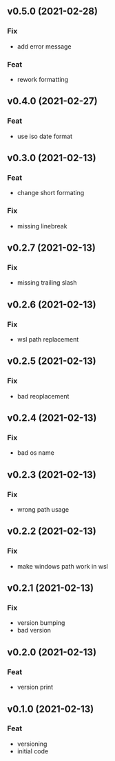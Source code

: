 ## v0.5.0 (2021-02-28)

### Fix

- add error message

### Feat

- rework formatting

## v0.4.0 (2021-02-27)

### Feat

- use iso date format

## v0.3.0 (2021-02-13)

### Feat

- change short formating

### Fix

- missing linebreak

## v0.2.7 (2021-02-13)

### Fix

- missing trailing slash

## v0.2.6 (2021-02-13)

### Fix

- wsl path replacement

## v0.2.5 (2021-02-13)

### Fix

- bad reoplacement

## v0.2.4 (2021-02-13)

### Fix

- bad os name

## v0.2.3 (2021-02-13)

### Fix

- wrong path usage

## v0.2.2 (2021-02-13)

### Fix

- make windows path work in wsl

## v0.2.1 (2021-02-13)

### Fix

- version bumping
- bad version

## v0.2.0 (2021-02-13)

### Feat

- version print

## v0.1.0 (2021-02-13)

### Feat

- versioning
- initial code
